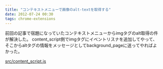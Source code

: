 ```yaml
---
title: "コンテキストメニューで画像のalt-textを取得する"
date: 2012-07-24 00:30
tags: chrome-extensions
---
```


前回の記事で宿題になっていたコンテキストメニューからimgタグのalt取得の件が解決した。
content_script側でimgタグにイベントリスナを追加してやって、
そこからaltタグの情報をメッセージとしてbackground_pageに送ってやればよかった。

[src/content_script.js](https://github.com/fukayatsu/chrome-markdown-linker/blob/master/src/content_script.js)
